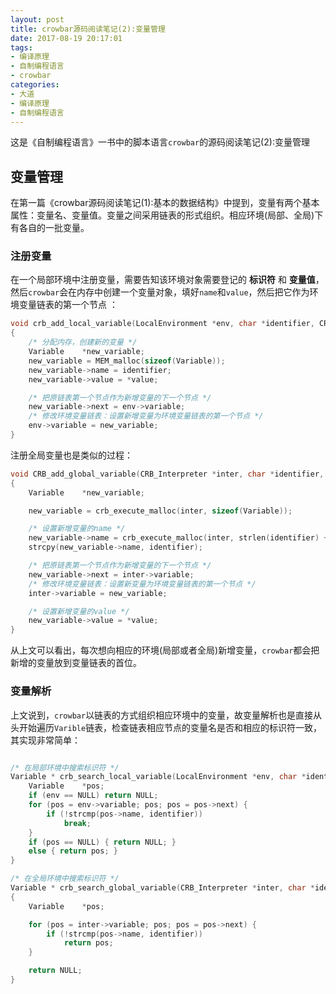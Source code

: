 ```yaml
---
layout: post
title: crowbar源码阅读笔记(2):变量管理
date: 2017-08-19 20:17:01
tags:
- 编译原理
- 自制编程语言
- crowbar
categories:
- 大道
- 编译原理
- 自制编程语言
---
```


这是《自制编程语言》一书中的脚本语言`crowbar`的源码阅读笔记(2):变量管理

## 变量管理

在第一篇《crowbar源码阅读笔记(1):基本的数据结构》中提到，变量有两个基本属性：变量名、变量值。变量之间采用链表的形式组织。相应环境(局部、全局)下有各自的一批变量。

### 注册变量

在一个局部环境中注册变量，需要告知该环境对象需要登记的 **标识符** 和 **变量值**，然后`crowbar`会在内存中创建一个变量对象，填好`name`和`value`，然后把它作为环境变量链表的第一个节点 ：
```c
void crb_add_local_variable(LocalEnvironment *env, char *identifier, CRB_Value *value)
{
    /* 分配内存，创建新的变量 */
    Variable    *new_variable;
    new_variable = MEM_malloc(sizeof(Variable));
    new_variable->name = identifier;
    new_variable->value = *value;

    /* 把原链表第一个节点作为新增变量的下一个节点 */
    new_variable->next = env->variable;
    /* 修改环境变量链表：设置新增变量为环境变量链表的第一个节点 */
    env->variable = new_variable;
}
```

注册全局变量也是类似的过程：

<!-- more -->
```c
void CRB_add_global_variable(CRB_Interpreter *inter, char *identifier, CRB_Value *value)
{
    Variable    *new_variable;

    new_variable = crb_execute_malloc(inter, sizeof(Variable));

    /* 设置新增变量的name */
    new_variable->name = crb_execute_malloc(inter, strlen(identifier) + 1);
    strcpy(new_variable->name, identifier);

    /* 把原链表第一个节点作为新增变量的下一个节点 */
    new_variable->next = inter->variable;
    /* 修改环境变量链表：设置新变量为环境变量链表的第一个节点 */
    inter->variable = new_variable;

    /* 设置新增变量的value */
    new_variable->value = *value;
}
```

从上文可以看出，每次想向相应的环境(局部或者全局)新增变量，`crowbar`都会把新增的变量放到变量链表的首位。

### 变量解析

上文说到，`crowbar`以链表的方式组织相应环境中的变量，故变量解析也是直接从头开始遍历`Varible`链表，检查链表相应节点的变量名是否和相应的标识符一致，其实现非常简单：

```c

/* 在局部环境中搜索标识符 */
Variable * crb_search_local_variable(LocalEnvironment *env, char *identifier) {
    Variable    *pos;
    if (env == NULL) return NULL;
    for (pos = env->variable; pos; pos = pos->next) {
        if (!strcmp(pos->name, identifier))
            break;
    }
    if (pos == NULL) { return NULL; } 
    else { return pos; }
}

/* 在全局环境中搜索标识符 */
Variable * crb_search_global_variable(CRB_Interpreter *inter, char *identifier)
{
    Variable    *pos;

    for (pos = inter->variable; pos; pos = pos->next) {
        if (!strcmp(pos->name, identifier))
            return pos;
    }

    return NULL;
}
```
